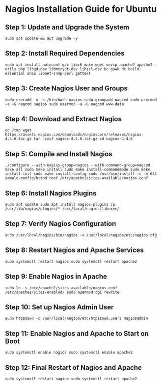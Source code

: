# Nagios Installation Guide for Ubuntu

## Step 1: Update and Upgrade the System
`sudo apt update && apt upgrade -y`

## Step 2: Install Required Dependencies
`sudo apt install autoconf gcc libc6 make wget unzip apache2 apache2-utils php libgd-dev libmcrypt-dev libssl-dev bc gawk dc build-essential snmp libnet-snmp-perl gettext`

## Step 3: Create Nagios User and Groups
`sudo useradd -m -s /bin/bash nagios
sudo groupadd nagcmd
sudo usermod -a -G nagcmd nagios
sudo usermod -a -G nagcmd www-data`

## Step 4: Download and Extract Nagios
`cd /tmp
wget https://assets.nagios.com/downloads/nagioscore/releases/nagios-4.4.6.tar.gz
tar -zxvf nagios-4.4.6.tar.gz
cd nagios-4.4.6`

## Step 5: Compile and Install Nagios
`./configure --with-nagios-group=nagios --with-command-group=nagcmd
make all
sudo make install
sudo make install-commandmode
sudo make install-init
sudo make install-config
sudo /usr/bin/install -c -m 644 sample-config/httpd.conf /etc/apache2/sites-available/nagios.conf`

## Step 6: Install Nagios Plugins
`sudo apt update
sudo apt install nagios-plugins
cp /usr/lib/nagios/plugins/* /usr/local/nagios/libexec/`

## Step 7: Verify Nagios Configuration
`sudo /usr/local/nagios/bin/nagios -v /usr/local/nagios/etc/nagios.cfg`

## Step 8: Restart Nagios and Apache Services
`sudo systemctl restart nagios
sudo systemctl restart apache2`

## Step 9: Enable Nagios in Apache
`sudo ln -s /etc/apache2/sites-available/nagios.conf /etc/apache2/sites-enabled/
sudo a2enmod cgi rewrite`

## Step 10: Set up Nagios Admin User
`sudo htpasswd -c /usr/local/nagios/etc/htpasswd.users nagiosadmin`

## Step 11: Enable Nagios and Apache to Start on Boot
`sudo systemctl enable nagios
sudo systemctl enable apache2`

## Step 12: Final Restart of Nagios and Apache
`sudo systemctl restart nagios
sudo systemctl restart apache2`
